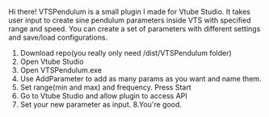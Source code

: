 Hi there! 
VTSPendulum is a small plugin I made for Vtube Studio. It takes user input to create sine pendulum parameters inside VTS with specified range and speed. You can create a set of parameters with different settings and save/load configurations.

1. Download repo(you really only need /dist/VTSPendulum folder)
2. Open Vtube Studio
3. Open VTSPendulum.exe
4. Use AddParameter to add as many params as you want and name them.
5. Set range(min and max) and frequency. Press Start
6. Go to Vtube Studio and allow plugin to access API
7. Set your new parameter as input.
8.You're good.

